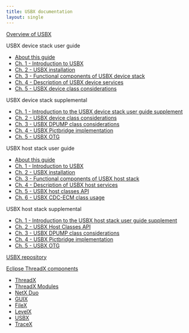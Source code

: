 ```yaml
---
title: USBX documentation
layout: single
--- 
```


[Overview of USBX](overview-usbx)

USBX device stack user guide
  - [About this guide](usbx-device-stack-about)
  - [Ch. 1 - Introduction to USBX](usbx-device-stack-1)
  - [Ch. 2 - USBX installation](usbx-device-stack-2)
  - [Ch. 3 - Functional components of USBX device stack](usbx-device-stack-3)
  - [Ch. 4 - Description of USBX device services](usbx-device-stack-4)
  - [Ch. 5 - USBX device class considerations](usbx-device-stack-5)

USBX device stack supplemental
  - [Ch. 1 - Introduction to the USBX device stack user guide supplement](usbx-device-stack-supplemental-1)
  - [Ch. 2 - USBX device class considerations](usbx-device-stack-supplemental-2)
  - [Ch. 3 - USBX DPUMP class considerations](usbx-device-stack-supplemental-3)
  - [Ch. 4 - USBX Pictbridge implementation](usbx-device-stack-supplemental-4)
  - [Ch. 5 - USBX OTG](usbx-device-stack-supplemental-5)

USBX host stack user guide
  - [About this guide](usbx-host-stack-about)
  - [Ch. 1 - Introduction to USBX](usbx-host-stack-1)
  - [Ch. 2 - USBX installation](usbx-host-stack-2)
  - [Ch. 3 - Functional components of USBX host stack](usbx-host-stack-3)
  - [Ch. 4 - Description of USBX host services](usbx-host-stack-4)
  - [Ch. 5 - USBX host classes API](usbx-host-stack-5)
  - [Ch. 6 - USBX CDC-ECM class usage](usbx-host-stack-6)

USBX host stack supplemental
  - [Ch. 1 - Introduction to the USBX host stack user guide supplement](usbx-host-stack-supplemental-1)
  - [Ch. 2 - USBX Host Classes API](usbx-host-stack-supplemental-2)
  - [Ch. 3 - USBX DPUMP class considerations](usbx-host-stack-supplemental-3)
  - [Ch. 4 - USBX Pictbridge implementation](usbx-host-stack-supplemental-4)
  - [Ch. 5 - USBX OTG](usbx-host-stack-supplemental-5)

[USBX repository](https://github.com/eclipse-threadx/usbx/)

[Eclipse ThreadX components](../../README)
- [ThreadX](../threadx)
- [ThreadX Modules](../threadx-modules)
- [NetX Duo](../netx-duo)
- [GUIX](../guix) 
- [FileX](../filex)
- [LevelX](../levelx)
- [USBX](../usbx)
- [TraceX](../tracex)


